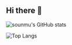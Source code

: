 ## Hi there 👋

![sounmu's GitHub stats](https://github-readme-stats.vercel.app/api?username=sounmu&show_icons=true&theme=radical)

![Top Langs](https://github-readme-stats.vercel.app/api/top-langs/?username=sounmu&layout=compact)

<!--
**sounmu/sounmu** is a ✨ _special_ ✨ repository because its `README.md` (this file) appears on your GitHub profile.

Here are some ideas to get you started:

- 🔭 I’m currently working on ...
- 🌱 I’m currently learning ...
- 👯 I’m looking to collaborate on ...
- 🤔 I’m looking for help with ...
- 💬 Ask me about ...
- 📫 How to reach me: ...
- 😄 Pronouns: ...
- ⚡ Fun fact: ...
-->
